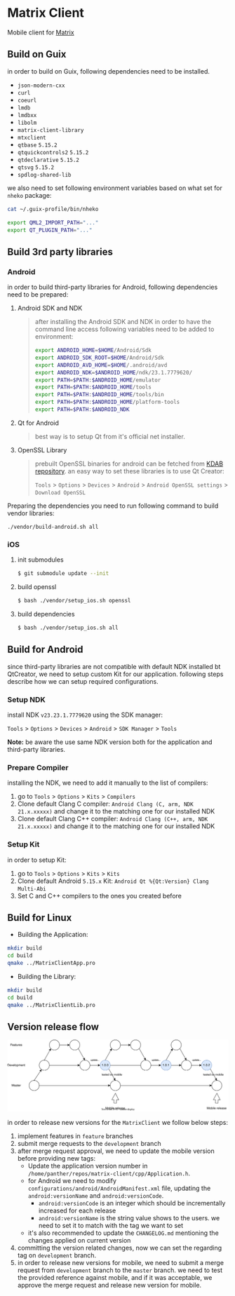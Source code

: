 # Matrix Client

Mobile client for [Matrix](https://matrix.org)

## Build on Guix

in order to build on Guix, following dependencies need to be installed. 

- `json-modern-cxx`         
- `curl`                   
- `coeurl`                  
- `lmdb`                    
- `lmdbxx`                  
- `libolm`                  
- `matrix-client-library`
- `mtxclient`               
- `qtbase`                  `5.15.2`
- `qtquickcontrols2`        `5.15.2`
- `qtdeclarative`           `5.15.2`
- `qtsvg`                   `5.15.2`
- `spdlog-shared-lib`       

we also need to set following environment variables based on what set for `nheko` package:

```bash
cat ~/.guix-profile/bin/nheko
```

```bash
export QML2_IMPORT_PATH="..."
export QT_PLUGIN_PATH="..."
```

## Build 3rd party libraries

### Android

in order to build third-party libraries for Android, following dependencies need to be prepared:

1. Android SDK and NDK
    > after installing the Android SDK and NDK in order to have the command line access following variables need to be added to environment: 
    > ```bash
    > export ANDROID_HOME=$HOME/Android/Sdk
    > export ANDROID_SDK_ROOT=$HOME/Android/Sdk
    > export ANDROID_AVD_HOME=$HOME/.android/avd
    > export ANDROID_NDK=$ANDROID_HOME/ndk/23.1.7779620/
    > export PATH=$PATH:$ANDROID_HOME/emulator
    > export PATH=$PATH:$ANDROID_HOME/tools
    > export PATH=$PATH:$ANDROID_HOME/tools/bin
    > export PATH=$PATH:$ANDROID_HOME/platform-tools
    > export PATH=$PATH:$ANDROID_NDK
    > ```
2. Qt for Android
    > best way is to setup Qt from it's official net installer.

2. OpenSSL Library
    > prebuilt OpenSSL binaries for android can be fetched from [KDAB repository](https://github.com/KDAB/android_openssl). an easy way to set these libraries is to use Qt Creator:
    > 
    > `Tools` > `Options` > `Devices` > `Android` > `Android OpenSSL settings` > `Download OpenSSL`

Preparing the dependencies you need to run following command to build vendor libraries:
```shell
./vendor/build-android.sh all
```


### iOS

1. init submodules
    ```bash
    $ git submodule update --init
    ```

2. build openssl 
    ```bash
    $ bash ./vendor/setup_ios.sh openssl
    ```

3. build dependencies
    ```bash
    $ bash ./vendor/setup_ios.sh all
    ```

## Build for Android
since third-party libraries are not compatible with default NDK installed bt QtCreator, we need to setup custom Kit for our application. following steps describe how we can setup required configurations.

### Setup NDK 
install NDK `v23.23.1.7779620` using the SDK manager:

`Tools` > `Options` > `Devices` > `Android` > `SDK Manager` > `Tools`

**Note:** be aware the use same NDK version both for the application and third-party libraries.

### Prepare Compiler
installing the NDK, we need to add it manually to the list of compilers:

1. go to `Tools` > `Options` > `Kits` > `Compilers`
2. Clone default Clang C compiler: `Android Clang (C, arm, NDK 21.x.xxxxx)` and change it to the matching one for our installed NDK
3. Clone default Clang C++ compiler: `Android Clang (C++, arm, NDK 21.x.xxxxx)` and change it to the matching one for our installed NDK

### Setup Kit
in order to setup Kit:

1. go to `Tools` > `Options` > `Kits` > `Kits`
2. Clone default Android `5.15.x` Kit: `Android Qt %{Qt:Version} Clang Multi-Abi`
3. Set C and C++ compilers to the ones you created before


## Build for Linux

* Building the Application:

```bash
mkdir build
cd build
qmake ../MatrixClientApp.pro
```

* Building the Library:

```bash
mkdir build
cd build
qmake ../MatrixClientLib.pro
```

## Version release flow

![release flow](docs/assets/release-flow.svg)

in order to release new versions for the `MatrixClient` we follow below steps:

1. implement features in `feature` branches
2. submit merge requests to the `development` branch
3. after merge request approval, we need to update the mobile version before providing new tags:
    - Update the application version number in `/home/panther/repos/matrix-client/cpp/Application.h`.
    - for Android we need to modify `configurations/android/AndroidManifest.xml` file, updating the `android:versionName` and `android:versionCode`.
        - `android:versionCode` is an integer which should be incrementally increased for each release
        - `android:versionName` is the string value shows to the users. we need to set it to match with the tag we want to set
    - it's also recommended to update the `CHANGELOG.md` mentioning the changes applied on current version
4. committing the version related changes, now we can set the regarding tag on `development` branch.
5. in order to release new versions for mobile, we need to submit a merge request from `development` branch to the `master` branch. we need to test the provided reference against mobile, and if it was acceptable, we approve the merge request and release new version for mobile.


    